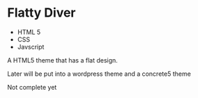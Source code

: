 # Flatty Diver

- HTML 5
- CSS
- Javscript

A HTML5 theme that has a flat design.

Later will be put into a wordpress theme and a concrete5 theme

Not complete yet
